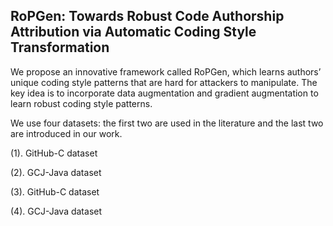 ## RoPGen: Towards Robust Code Authorship Attribution via Automatic Coding Style Transformation

We propose an innovative framework called RoPGen, which learns authors’ unique coding style patterns that are hard for attackers to manipulate. The key idea is to incorporate data augmentation and gradient augmentation to learn robust coding style patterns. 

We use four datasets: the first two are used in the literature and the last two are introduced in our work. 

(1). GitHub-C dataset 
 
(2). GCJ-Java dataset

(3). GitHub-C dataset

(4). GCJ-Java dataset
